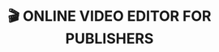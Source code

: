 ---
title: 🎬 ONLINE VIDEO EDITOR FOR PUBLISHERS
category: UX / UI
description: FireClip is a web application that allows you to create and edit highlights videos from live or recent programming, allowing content creators to publish and distribute content either on social media or their own video platforms.
client: Convergente SPA
platform: TV
agency: NED
role: UI/ UX Designer
problem: The tool had an inefficient interface and was limited to only basic editing functions.
goal: Create different stages of product development by gradually adding new features. The design was created to be used as a basis for the development of the next 3 years of the software.

logourl: /assets/img/logo/fc-logo.svg
featureimg: /assets/img/2020/fc/cover.png
folderurl: /assets/img/pro/fc
videourl:
demolink:
---